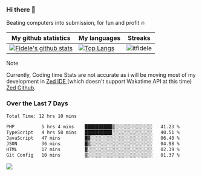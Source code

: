 ### Hi there 👋
<p>Beating computers into submission, for fun and profit 🔥</p>

|My github statistics|My languages|Streaks|
|-|-|-|
|[![Fidele's github stats](https://github-readme-stats.vercel.app/api?username=itfidele&count_private=true&show_icons=true&theme=dark&hide_title=true)](https://github.com/itfidele)|[![Top Langs](https://github-readme-stats.vercel.app/api/top-langs/?username=itfidele&show_icons=true&langs_count=8&theme=dark&layout=compact&hide_title=true)](https://github.com/itfidele)|![itfidele](https://github-readme-streak-stats.herokuapp.com/?user=itfidele&theme=dark)

> [!NOTE]  
> Currently, Coding time Stats are not accurate as i will be moving most of my development in <a href="https://zed.dev" target="_blank"> Zed IDE </a> (which doesn't support Wakatime API at this time) <a href="https://github.com/zed-industries/zed">Zed Github</a>.

### Over the Last 7 Days
<!--START_SECTION:waka-->

```txt
Total Time: 12 hrs 10 mins

PHP          5 hrs 4 mins    ██████████▒░░░░░░░░░░░░░░   41.23 %
TypeScript   4 hrs 58 mins   ██████████░░░░░░░░░░░░░░░   40.51 %
JavaScript   47 mins         █▓░░░░░░░░░░░░░░░░░░░░░░░   06.40 %
JSON         36 mins         █▒░░░░░░░░░░░░░░░░░░░░░░░   04.98 %
HTML         17 mins         ▓░░░░░░░░░░░░░░░░░░░░░░░░   02.39 %
Git Config   10 mins         ▒░░░░░░░░░░░░░░░░░░░░░░░░   01.37 %
```

<!--END_SECTION:waka-->



![](https://komarev.com/ghpvc/?username=itfidele)
